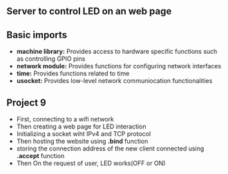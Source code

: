 ## **Server to control  LED on an web page**


## Basic imports
* **machine library:** Provides access to hardware specific functions such as controlling GPIO pins
* **network module:** Provides functions for configuring network interfaces
* **time:** Provides functions related to time
* **usocket:** Provides low-level network communiocation functionalities

## **Project 9**
* First, connecting to a wifi network 
* Then creating a web page for LED interaction
* Initializing a socket wiht IPv4 and TCP protocol
* Then hosting the website using **.bind** function
* storing the connection address of the new client connected using **.accept** function
* Then On the request of user, LED works(OFF or ON)
